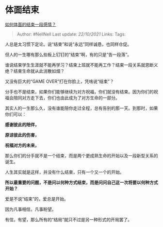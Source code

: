 # 体面结束
[如何体面的结束一段感情？](https://www.zhihu.com/question/294412231/answer/2181331021)

> Author: #NellNell
Last update: *22/10/2021*
Links:
Tags:

人总是太习惯下定论。说“结束”和说“永远”同样诚恳，也同样仓促。

但人的一生哪有那么些板上钉钉的“结束”啊，有的只是“告一段落”。

谁说结束学生生涯就不能再学习？结束上班就不能再工作？结束一段关系就恩断义绝？结束生命就从此消散如烟？

又没有巨大的“GAME OVER”打在你脸上，凭啥说“结束”？

分手也不是结束，如果你们能够继续为对方祝福，你们就没有结束。因为你们的祝福会陪同对方走下去，你们也由此成为了对方生命的一部分。

其实人的一生那么久，没有谁能陪你走过全程，总有告别的那一天。到那时，如果你们可以：

**感谢彼此的陪伴，**

**原谅彼此的伤害，**

**祝福对方的未来，**

那么你们的分手就不是一个结束，而是两个更成熟生命的开始以及一段新型关系的诞生。

人生其实就是这样，并没有什么结束，只有一个又一个的开始。

**所以最重要的问题，不是问以何种方式结束，而是问问自己这一次将要以何种方式开始？**

爱是不说“结束”的，爱总是开始。

因为凡事相信，凡事盼望。

有信，有望，那么所有的“结局”就只不过是另一种形式的开局罢了。

